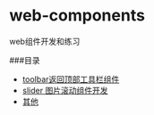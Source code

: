 # web-components

web组件开发和练习

###目录
* [toolbar返回顶部工具栏组件](/toolbar-demo)
* [slider 图片滚动组件开发](/slider-demo)
* [其他](/README.md)

